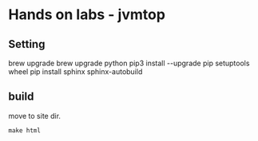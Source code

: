 # Hands on labs - jvmtop

## Setting
brew upgrade
brew upgrade python
pip3 install --upgrade pip setuptools wheel
pip install sphinx sphinx-autobuild

## build
move to site dir.

```
make html
```
